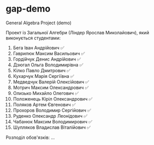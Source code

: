 # gap-demo
General Algebra Project (demo)

Проект із Загальної Алгебри (Ліндер Ярослав Миколайович), який виконується студентами:

 1. Бега Іван Андрійович            ✅
 2. Гаврилюк Максим Васильович	    ✅
 3. Гордійчук Денис Андрійович	    ✅
 4. Дзюгал Ольга Володимирівна	    ✅
 5. Кілко Павло Дмитрович	        ✅
 6. Кухарчук Марія Сергіївна        ✅
 7. Медведчук Валерій Олексійович	✅
 8. Мотрич Максим Олександрович	    ✅
 9. Олизько Михайло Олегович	    ✅
 10. Положенець Кіріл Олександрович	✅
 11. Поляков Артем Євгенович        ✅
 12. Прохоров Володимир Сергійович	✅
 13. Руденко Олександр Леонідович	✅
 14. Чабанюк Максим Володимирович	✅
 15. Шупляков Владислав Віталійович	✅

Розподіл обов'язків:
...
